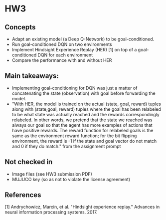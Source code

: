 # HW3

## Concepts
* Adapt an existing model (a Deep Q-Network) to be goal-conditioned.
* Run goal-conditioned DQN on two environments
* Implement Hindsight Experience Replay (HER) [1] on top of a goal-conditioned DQN for each environment
* Compare the performance with and without HER

## Main takeaways:
* Implementing goal-conditioning for DQN was just a matter of concatenating the state (observation) with goal before forwarding the model.
* "With HER, the model is trained on the actual (state, goal, reward) tuples along with (state,goal, reward) tuples where the goal has been relabeled to be what state was actually reached and the rewards correspondingly relabeled. In other words, we pretend that the  state we reached was always our goal so that the agent has more examples of actions that have positive rewards. The reward function for relabeled goals is the same as the environment reward function; for the bit flipping environment, the reward is -1 if the state and goal vector do not match and 0 if they do match." from the assignment prompt

## Not checked in
* Image files (see HW3 submission PDF)
* MUJUCO key (so as not to violate the license agreement)

## References
[1] Andrychowicz, Marcin, et al. "Hindsight experience replay." Advances in neural information processing systems. 2017.
